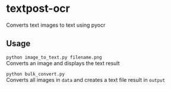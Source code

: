 # textpost-ocr
Converts text images to text using pyocr

## Usage
`python image_to_text.py filename.png`  
Converts an image and displays the text result

`python bulk_convert.py`  
Converts all images in `data` and creates a text file result in `output`
